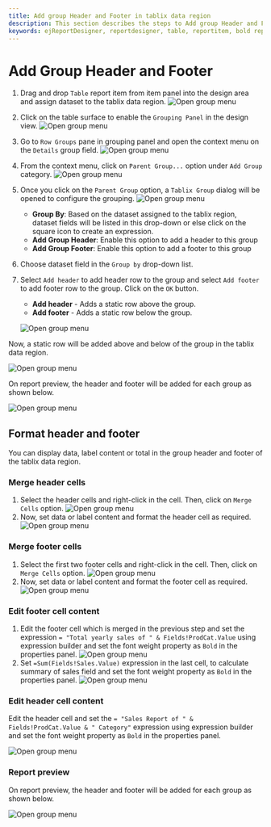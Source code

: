 ```yaml
---
title: Add group Header and Footer in tablix data region
description: This section describes the steps to Add group Header and Footer in tablix data region with Bold Report Designer.
keywords: ejReportDesigner, reportdesigner, table, reportitem, bold reports, documentation, help, ej, user guide, demo, samples, bold reports, bold reporting
---
```


# Add Group Header and Footer

1. Drag and drop `Table` report item from item panel into the design area and assign dataset to the tablix data region.
![Open group menu](/static/assets/on-premise/images/report-designer/report-items/tablix-add-header-and-footer/select-tablix-data-region-in-design-area-to-header.png)
2. Click on the table surface to enable the `Grouping Panel` in the design view.
![Open group menu](/static/assets/on-premise/images/report-designer/report-items/tablix-add-header-and-footer/enable-grouping-panel.png)
3. Go to `Row Groups` pane in grouping panel and open the context menu on the `Details` group field.
![Open group menu](/static/assets/on-premise/images/report-designer/report-items/tablix-add-header-and-footer/open-context-menu-in-details-group.png)
4. From the context menu, click on `Parent Group...` option under `Add Group` category.
![Open group menu](/static/assets/on-premise/images/report-designer/report-items/tablix-add-header-and-footer/click-on-parent-group-option.png)
5. Once you click on the `Parent Group` option, a `Tablix Group` dialog will be opened to configure the grouping.
![Open group menu](/static/assets/on-premise/images/report-designer/report-items/tablix-add-header-and-footer/tablix-group-dialog.png)

    * **Group By**: Based on the dataset assigned to the tablix region, dataset fields will be listed in this drop-down or else click on the square icon to create an expression.
    * **Add Group Header**: Enable this option to add a header to this group
    * **Add Group Footer**: Enable this option to add a footer to this group
6. Choose dataset field in the `Group by` drop-down list.
7. Select `Add header` to add header row to the group and select `Add footer` to add footer row to the group. Click on the `OK` button.
    * **Add header** - Adds a static row above the group.
    * **Add footer** - Adds a static row below the group.

    ![Open group menu](/static/assets/on-premise/images/report-designer/report-items/tablix-add-header-and-footer/enable-header-and-footer-in-group-dialog.png)

Now, a static row will be added above and below of the group in the tablix data region.

![Open group menu](/static/assets/on-premise/images/report-designer/report-items/tablix-add-header-and-footer/header-and-footer-output.png)

On report preview, the header and footer will be added for each group as shown below.

![Open group menu](/static/assets/on-premise/images/report-designer/report-items/tablix-add-header-and-footer/header-and-footer-preview.png)

## Format header and footer

You can display data, label content or total in the group header and footer of the tablix data region.

### Merge header cells

1. Select the header cells and right-click in the cell. Then, click on `Merge Cells` option.
![Open group menu](/static/assets/on-premise/images/report-designer/report-items/tablix-add-header-and-footer/merge-header-cells.png)
2. Now, set data or label content and format the header cell as required.
![Open group menu](/static/assets/on-premise/images/report-designer/report-items/tablix-add-header-and-footer/merge-header-cells-output.png)

### Merge footer cells

1. Select the first two footer cells and right-click in the cell. Then, click on `Merge Cells` option.
![Open group menu](/static/assets/on-premise/images/report-designer/report-items/tablix-add-header-and-footer/merge-footer-cell.png)
2. Now, set data or label content and format the footer cell as required.
![Open group menu](/static/assets/on-premise/images/report-designer/report-items/tablix-add-header-and-footer/merge-footer-cell-output.png)

### Edit footer cell content

1. Edit the footer cell which is merged in the previous step and set the expression `= "Total yearly sales of " & Fields!ProdCat.Value` using expression builder and set the font weight property as `Bold` in the properties panel.
![Open group menu](/static/assets/on-premise/images/report-designer/report-items/tablix-add-header-and-footer/set-expression-in-footer.png)
2. Set `=Sum(Fields!Sales.Value)` expression in the last cell, to calculate summary of sales field and set the font weight property as `Bold` in the properties panel.
![Open group menu](/static/assets/on-premise/images/report-designer/report-items/tablix-add-header-and-footer/assign-summary-field.png)

### Edit header cell content

Edit the header cell and set the `= "Sales Report of " & Fields!ProdCat.Value & " Category"` expression using expression builder and set the font weight property as `Bold` in the properties panel.

![Open group menu](/static/assets/on-premise/images/report-designer/report-items/tablix-add-header-and-footer/set-expression-in-header.png)

### Report preview

On report preview, the header and footer will be added for each group as shown below.

![Open group menu](/static/assets/on-premise/images/report-designer/report-items/tablix-add-header-and-footer/header-and-footer-with-value.png)